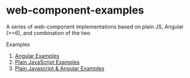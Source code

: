 # web-component-examples
A series of web-component implementations based on plain JS, Angular (>=6), and combination of the two

Examples
1. [Angular Examples](angular/README.md)
1. [Plain JavaScript Examples](simple/README.md)
1. [Plain Javascript & Angular Examples](simple+angular/README.md)
